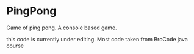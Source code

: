 # PingPong
Game of ping pong. A console based game.

this code is currently under editing.
Most code taken from BroCode java course 
